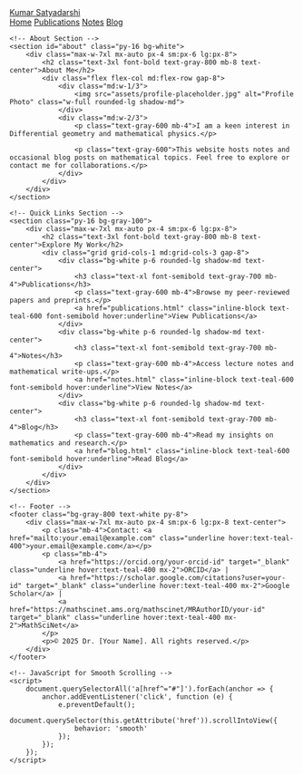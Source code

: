 <html lang="en">
<head>
    <meta charset="UTF-8">
    <meta name="viewport" content="width=device-width, initial-scale=1.0">
    <script src="https://cdn.tailwindcss.com"></script>
    <link rel="stylesheet" href="styles.css">
</head>
<body class="bg-gray-50 font-serif">
    <!-- Navigation Bar -->
    <nav class="bg-white shadow-md sticky top-0 z-50">
        <div class="max-w-7xl mx-auto px-4 sm:px-6 lg:px-8">
            <div class="flex justify-between h-16">
                <div class="flex items-center">
                    <a href="index.html" class="text-2xl font-bold text-teal-600">Kumar Satyadarshi</a>
                </div>
                <div class="flex items-center space-x-4">
                    <a href="index.html" class="text-gray-700 hover:text-teal-600 px-3 py-2 rounded-md">Home</a>
                    <a href="publications.html" class="text-gray-700 hover:text-teal-600 px-3 py-2 rounded-md">Publications</a>
                    <a href="notes.html" class="text-gray-700 hover:text-teal-600 px-3 py-2 rounded-md">Notes</a>
                    <a href="blog.html" class="text-gray-700 hover:text-teal-600 px-3 py-2 rounded-md">Blog</a>
                </div>
            </div>
        </div>
    </nav>

    <!-- About Section -->
    <section id="about" class="py-16 bg-white">
        <div class="max-w-7xl mx-auto px-4 sm:px-6 lg:px-8">
            <h2 class="text-3xl font-bold text-gray-800 mb-8 text-center">About Me</h2>
            <div class="flex flex-col md:flex-row gap-8">
                <div class="md:w-1/3">
                    <img src="assets/profile-placeholder.jpg" alt="Profile Photo" class="w-full rounded-lg shadow-md">
                </div>
                <div class="md:w-2/3">
                    <p class="text-gray-600 mb-4">I am a keen interest in Differential geometry and mathematical physics.</p>
                    
                    <p class="text-gray-600">This website hosts notes and occasional blog posts on mathematical topics. Feel free to explore or contact me for collaborations.</p>
                </div>
            </div>
        </div>
    </section>

    <!-- Quick Links Section -->
    <section class="py-16 bg-gray-100">
        <div class="max-w-7xl mx-auto px-4 sm:px-6 lg:px-8">
            <h2 class="text-3xl font-bold text-gray-800 mb-8 text-center">Explore My Work</h2>
            <div class="grid grid-cols-1 md:grid-cols-3 gap-8">
                <div class="bg-white p-6 rounded-lg shadow-md text-center">
                    <h3 class="text-xl font-semibold text-gray-700 mb-4">Publications</h3>
                    <p class="text-gray-600 mb-4">Browse my peer-reviewed papers and preprints.</p>
                    <a href="publications.html" class="inline-block text-teal-600 font-semibold hover:underline">View Publications</a>
                </div>
                <div class="bg-white p-6 rounded-lg shadow-md text-center">
                    <h3 class="text-xl font-semibold text-gray-700 mb-4">Notes</h3>
                    <p class="text-gray-600 mb-4">Access lecture notes and mathematical write-ups.</p>
                    <a href="notes.html" class="inline-block text-teal-600 font-semibold hover:underline">View Notes</a>
                </div>
                <div class="bg-white p-6 rounded-lg shadow-md text-center">
                    <h3 class="text-xl font-semibold text-gray-700 mb-4">Blog</h3>
                    <p class="text-gray-600 mb-4">Read my insights on mathematics and research.</p>
                    <a href="blog.html" class="inline-block text-teal-600 font-semibold hover:underline">Read Blog</a>
                </div>
            </div>
        </div>
    </section>

    <!-- Footer -->
    <footer class="bg-gray-800 text-white py-8">
        <div class="max-w-7xl mx-auto px-4 sm:px-6 lg:px-8 text-center">
            <p class="mb-4">Contact: <a href="mailto:your.email@example.com" class="underline hover:text-teal-400">your.email@example.com</a></p>
            <p class="mb-4">
                <a href="https://orcid.org/your-orcid-id" target="_blank" class="underline hover:text-teal-400 mx-2">ORCID</a> |
                <a href="https://scholar.google.com/citations?user=your-id" target="_blank" class="underline hover:text-teal-400 mx-2">Google Scholar</a> |
                <a href="https://mathscinet.ams.org/mathscinet/MRAuthorID/your-id" target="_blank" class="underline hover:text-teal-400 mx-2">MathSciNet</a>
            </p>
            <p>© 2025 Dr. [Your Name]. All rights reserved.</p>
        </div>
    </footer>

    <!-- JavaScript for Smooth Scrolling -->
    <script>
        document.querySelectorAll('a[href^="#"]').forEach(anchor => {
            anchor.addEventListener('click', function (e) {
                e.preventDefault();
                document.querySelector(this.getAttribute('href')).scrollIntoView({
                    behavior: 'smooth'
                });
            });
        });
    </script>
</body>
</html>
